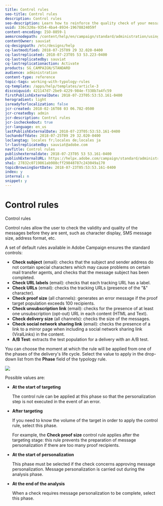 ```yaml
---
title: Control rules
seo-title: Control rules
description: Control rules
seo-description: Learn how to reinforce the quality check of your messages with control rules.
uuid: 336c320a-9354-4ba4-8934-19678824059f
content-encoding: ISO-8859-1
aemsrcnodepath: /content/help/en/campaign/standard/administration/using/control-rules
contentOwner: sauviat
cq-designpath: /etc/designs/help
cq-lastmodified: 2018-07-25T09 29 32.020-0400
cq-lastreplicated: 2018-07-23T05 53 53.223-0400
cq-lastreplicatedby: sauviat
cq-lastreplicationaction: Activate
products: SG_CAMPAIGN/STANDARD
audience: administration
content-type: reference
topic-tags: working-with-typology-rules
cq-template: /apps/help/templates/article-3
discoiquuid: 421147d7-2be9-4229-984e-f338b7a4fc59
firstPublishExternalDate: 2018-07-23T05:53:53.161-0400
herogradient: light
isreadyforlocalization: false
jcr-created: 2018-02-16T08 03 06.782-0500
jcr-createdby: admin
jcr-description: Control rules
jcr-ischeckedout: true
jcr-language: en_us
lastPublishExternalDate: 2018-07-23T05:53:53.161-0400
lochandoffdate: 2018-07-25T09 29 32.020-0400
loclangtag: locales fr;locales de;locales ja
lr-lastreplicatedby: sauviat@adobe.com
navTitle: Control rules
publishexternaldate: 2018-07-23T05 53 53.161-0400
publishExternalURL: https://helpx.adobe.com/campaign/standard/administration/using/control-rules.html
sha1: 27832c0719861ab988cff29848787c243049a170
topicBrowsingSortDate: 2018-07-23T05:53:53.161-0400
index: y
internal: n
snippet: y
---
```


# Control rules

Control rules

Control rules allow the user to check the validity and quality of the messages before they are sent, such as character display, SMS message size, address format, etc.

A set of default rules available in Adobe Campaign ensures the standard controls:

* **Check subject** (email): checks that the subject and sender address do not contain special characters which may cause problems on certain mail transfer agents, and checks that the message subject has been completed.
* **Check URL labels** (email): checks that each tracking URL has a label.
* **Check URLs** (email): checks the tracking URLs (presence of the "&" character).
* **Check proof size** (all channels): generates an error message if the proof target population exceeds 100 recipients.
* **Check unsubscription link** (email): checks for the presence of at least one unsubscription (opt-out) URL in each content (HTML and Text).
* **Check delivery size** (all channels): checks the size of the messages.
* **Check social network sharing link** (email): checks the presence of a link to a mirror page when including a social network sharing link (ViralLinks) in the content.
* **A/B Test**: extracts the test population for a delivery with an A/B test.

You can choose the moment at which the rule will be applied from one of the phases of the delivery's life cycle. Select the value to apply in the drop-down list from the **Phase** field of the typology rule.

![](assets/typology_phase.png)

Possible values are:

* **At the start of targeting**

  The control rule can be applied at this phase so that the personalization step is not executed in the event of an error.

* **After targeting**

  If you need to know the volume of the target in order to apply the control rule, select this phase.

  For example, the **Check proof size** control rule applies after the targeting stage: this rule prevents the preparation of message personalization if there are too many proof recipients.

* **At the start of personalization**

  This phase must be selected if the check concerns approving message personalization. Message personalization is carried out during the analysis phase.

* **At the end of the analysis**

  When a check requires message personalization to be complete, select this phase.

